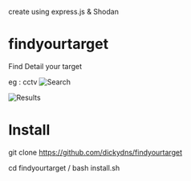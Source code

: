 create using express.js & Shodan

# findyourtarget
Find Detail your target

eg : cctv
![Search](https://res.cloudinary.com/orlenda/image/upload/v1529717606/Capture.png)

![Results](https://res.cloudinary.com/orlenda/image/upload/v1529717719/Captures.png)

# Install

git clone https://github.com/dickydns/findyourtarget

cd findyourtarget / bash install.sh
